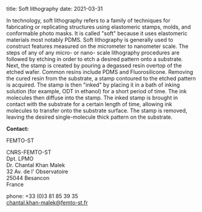 title: Soft lithography
date: 2021-03-31

In technology, soft lithography refers to a family of techniques for fabricating or replicating structures using elastomeric stamps, molds, and conformable photo masks. It is called "soft" because it uses elastomeric materials most notably PDMS. Soft lithography is generally used to construct features measured on the micrometer to nanometer scale.
The steps of any of any micro- or nano- scale lithography procedures are followed by etching in order to etch a desired pattern onto a substrate. Next, the stamp is created by pouring a degassed resin overtop of the etched wafer. Common resins include PDMS and Fluorosilicone. Removing the cured resin from the substrate, a stamp contoured to the etched pattern is acquired. The stamp is then "inked" by placing it in a bath of inking solution (for example, ODT in ethanol) for a short period of time. The ink molecules then diffuse into the stamp. The inked stamp is brought in contact with the substrate for a certain length of time, allowing ink molecules to transfer onto the substrate surface. The stamp is removed, leaving the desired single-molecule thick pattern on the substrate.
<!--break-->
__Contact:__

FEMTO-ST

CNRS-FEMTO-ST  
Dpt. LPMO  
Dr. Chantal Khan Malek  
32 Av. de l' Observatoire  
25044 Besancon  
France

phone: +33 (0)3 81 85 39 35  
chantal.khan-malek@femto-st.fr